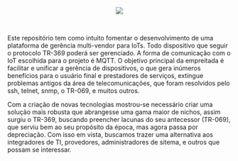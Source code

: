 <p align="center">
<img src="https://user-images.githubusercontent.com/83298718/220207485-8c2aac78-95eb-4b43-b23e-c4bfa6cd30e6.png"/>
</p>
<br/>
<p>
Este repositório tem como intuito fomentar o desenvolvimento de uma plataforma de gerência multi-vendor para IoTs. Todo dispositivo que seguir o protocolo TR-369 poderá ser gerenciado. A forma de comunicação com o IoT escolhida para o projeto é MQTT. O objetivo principal da empreitada é facilitar e unificar a gerência de dispositivos, o que gera inúmeros benefícios para o usuário final e prestadores de serviços, extingue problemas antigos da área de telecomunicações, que foram resolvidos pelo ssh, telnet, snmp, o TR-069, e muitos outros. 
</p
<p>
Com a criação de novas tecnologias mostrou-se necessário criar uma solução mais robusta que abrangesse uma gama maior de nichos, assim surgiu o TR-369, buscando preencher lacunas do seu antecessor (TR-069), que serviu bem ao seu propósito da época, mas agora passa por depreciação. Com isso em vista, buscamos trazer uma alternativa aos integradores de TI, provedores, administradores de sitema, e outros que possam se interessar.
</p> 



